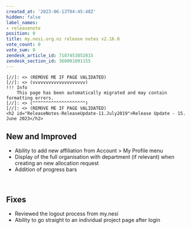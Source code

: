 ```yaml
---
created_at: '2023-06-13T04:45:48Z'
hidden: false
label_names:
- releasenote
position: 0
title: my.nesi.org.nz release notes v2.16.0
vote_count: 0
vote_sum: 0
zendesk_article_id: 7187453852815
zendesk_section_id: 360001091155
---
```



    [//]: <> (REMOVE ME IF PAGE VALIDATED)
    [//]: <> (vvvvvvvvvvvvvvvvvvvv)
    !!! Info
        This page has been automatically migrated and may contain formatting errors.
    [//]: <> (^^^^^^^^^^^^^^^^^^^^)
    [//]: <> (REMOVE ME IF PAGE VALIDATED)
    <h2 id="ReleaseNotes-ReleaseUpdate-11.July2019">Release Update - 15. June 2023</h2>
<h2 id="ReleaseNotes-NewandImproved">New and Improved</h2>
<ul>
<li>Ability to add new affiliation from Account &gt; My Profile menu</li>
<li>Display of the full organisation with department (if relevant) when creating an new allocation request</li>
<li>Addition of progress bars</li>
</ul>
<p> </p>
<h2 id="ReleaseNotes-Fixes"><span>Fixes</span></h2>
<ul>
<li>Reviewed the logout process from my.nesi</li>
<li>Ability to go straight to an individual project page after login</li>
</ul>